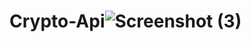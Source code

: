 # Crypto-Api![Screenshot (3)](https://user-images.githubusercontent.com/92708967/206926377-c35aa88d-c2a6-461a-8b83-9ea33c7f368e.png)
